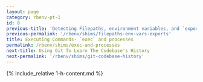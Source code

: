 ```yaml
---
layout: page
category: rbenv-pt-1
id: 8
previous-title: 'Detecting Filepaths, environment variables, and `export` statements'
previous-permalink: '/rbenv/shims/filepaths-env-vars-exports'
title: Executing Commands- `exec` and processes
permalink: /rbenv/shims/exec-and-processes
next-title: Using Git To Learn The Codebase's History
next-permalink: '/rbenv/shims/git-codebase-history'
---
```


{% include_relative 1-h-content.md %}


